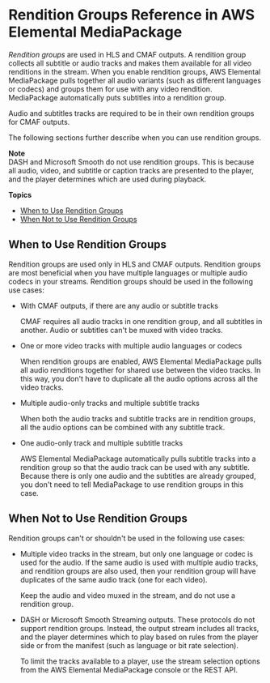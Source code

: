 # Rendition Groups Reference in AWS Elemental MediaPackage<a name="rendition-groups"></a>

*Rendition groups* are used in HLS and CMAF outputs\. A rendition group collects all subtitle or audio tracks and makes them available for all video renditions in the stream\. When you enable rendition groups, AWS Elemental MediaPackage pulls together all audio variants \(such as different languages or codecs\) and groups them for use with any video rendition\. MediaPackage automatically puts subtitles into a rendition group\. 

Audio and subtitles tracks are required to be in their own rendition groups for CMAF outputs\.

The following sections further describe when you can use rendition groups\.

**Note**  
DASH and Microsoft Smooth do not use rendition groups\. This is because all audio, video, and subtitle or caption tracks are presented to the player, and the player determines which are used during playback\.

**Topics**
+ [When to Use Rendition Groups](#when-use-rend-group)
+ [When Not to Use Rendition Groups](#when-not-use-rend-group)

## When to Use Rendition Groups<a name="when-use-rend-group"></a>

Rendition groups are used only in HLS and CMAF outputs\. Rendition groups are most beneficial when you have multiple languages or multiple audio codecs in your streams\. Rendition groups should be used in the following use cases:
+ With CMAF outputs, if there are any audio or subtitle tracks

  CMAF requires all audio tracks in one rendition group, and all subtitles in another\. Audio or subtitles can't be muxed with video tracks\.
+ One or more video tracks with multiple audio languages or codecs 

  When rendition groups are enabled, AWS Elemental MediaPackage pulls all audio renditions together for shared use between the video tracks\. In this way, you don't have to duplicate all the audio options across all the video tracks\.
+ Multiple audio\-only tracks and multiple subtitle tracks

  When both the audio tracks and subtitle tracks are in rendition groups, all the audio options can be combined with any subtitle track\.
+ One audio\-only track and multiple subtitle tracks

  AWS Elemental MediaPackage automatically pulls subtitle tracks into a rendition group so that the audio track can be used with any subtitle\. Because there is only one audio and the subtitles are already grouped, you don't need to tell MediaPackage to use rendition groups in this case\.

## When Not to Use Rendition Groups<a name="when-not-use-rend-group"></a>

Rendition groups can't or shouldn't be used in the following use cases:
+ Multiple video tracks in the stream, but only one language or codec is used for the audio\. If the same audio is used with multiple audio tracks, and rendition groups are also used, then your rendition group will have duplicates of the same audio track \(one for each video\)\. 

  Keep the audio and video muxed in the stream, and do not use a rendition group\.
+ DASH or Microsoft Smooth Streaming outputs\. These protocols do not support rendition groups\. Instead, the output stream includes all tracks, and the player determines which to play based on rules from the player side or from the manifest \(such as language or bit rate selection\)\. 

  To limit the tracks available to a player, use the stream selection options from the AWS Elemental MediaPackage console or the REST API\.